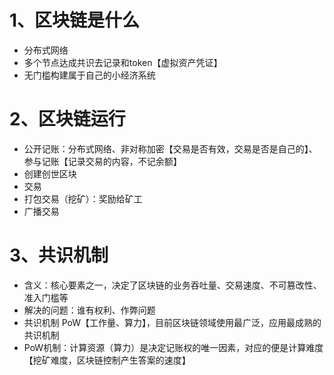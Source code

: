 # 1、区块链是什么
- 分布式网络
- 多个节点达成共识去记录和token【虚拟资产凭证】
- 无门槛构建属于自己的小经济系统

# 2、区块链运行
- 公开记账：分布式网络、非对称加密【交易是否有效，交易是否是自己的】、参与记账【记录交易的内容，不记余额】
- 创建创世区块
- 交易
- 打包交易（挖矿）：奖励给矿工
- 广播交易

# 3、共识机制
- 含义：核心要素之一，决定了区块链的业务吞吐量、交易速度、不可篡改性、准入门槛等
- 解决的问题：谁有权利、作弊问题
- 共识机制 PoW【工作量、算力】，目前区块链领域使用最广泛，应用最成熟的共识机制
- PoW机制：计算资源（算力）是决定记账权的唯一因素，对应的便是计算难度【挖矿难度，区块链控制产生答案的速度】
